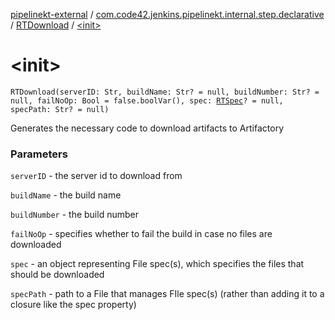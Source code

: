 [pipelinekt-external](../../index.md) / [com.code42.jenkins.pipelinekt.internal.step.declarative](../index.md) / [RTDownload](index.md) / [&lt;init&gt;](./-init-.md)

# &lt;init&gt;

`RTDownload(serverID: Str, buildName: Str? = null, buildNumber: Str? = null, failNoOp: Bool = false.boolVar(), spec: `[`RTSpec`](../../com.code42.jenkins.pipelinekt.core.artifactory/-r-t-spec/index.md)`? = null, specPath: Str? = null)`

Generates the necessary code to download artifacts to Artifactory

### Parameters

`serverID` - the server id to download from

`buildName` - the build name

`buildNumber` - the build number

`failNoOp` - specifies whether to fail the build in case no files are downloaded

`spec` - an object representing File spec(s), which specifies the files that should be downloaded

`specPath` - path to a File that manages FIle spec(s) (rather than adding it to a closure like the spec property)